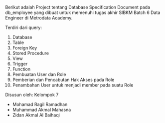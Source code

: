 Berikut adalah Project tentang Database Specification Document pada db_employee yang dibuat untuk
memenuhi tugas akhir SIBKM Batch 6 Data Engineer di Metrodata Academy.

Terdiri dari query:
1. Database
2. Table
3. Foreign Key
4. Stored Procedure
5. View
6. Trigger
7. Function
8. Pembuatan User dan Role
9. Pemberian dan Pencabutan Hak Akses pada Role
10. Penambahan User untuk menjadi member pada suatu Role

Disusun oleh:
Kelompok 7
- Mohamad Ragil Ramadhan
- Muhammad Akmal Mahasna
- Zidan Akmal Al Baihaqi
